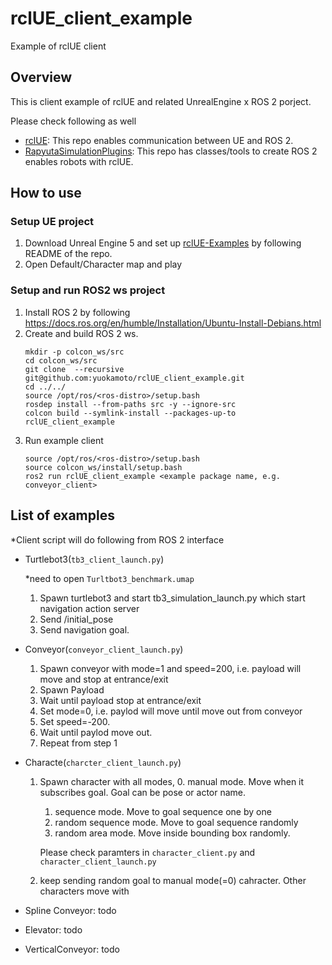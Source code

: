 # rclUE_client_example
Example of rclUE client

## Overview
This is client example of rclUE and related UnrealEngine x ROS 2 porject.

Please check following as well
- [rclUE](https://rclue.readthedocs.io/en/devel/index.html): This repo enables communication between UE and ROS 2.
- [RapyutaSimulationPlugins](https://rapyutasimulationplugins.readthedocs.io/en/devel/index.html): This repo has classes/tools to create ROS 2 enables robots with rclUE.

## How to use
### Setup UE project
1. Download Unreal Engine 5 and set up [rclUE-Examples](https://github.com/yuokamoto/rclUE-Examples/tree/main/Config) by following README of the repo.
2. Open Default/Character map and play

### Setup and run ROS2 ws project
1. Install ROS 2 by following https://docs.ros.org/en/humble/Installation/Ubuntu-Install-Debians.html 
2. Create and build ROS 2 ws.
    ```
    mkdir -p colcon_ws/src
    cd colcon_ws/src
    git clone  --recursive git@github.com:yuokamoto/rclUE_client_example.git
    cd ../../
    source /opt/ros/<ros-distro>/setup.bash
    rosdep install --from-paths src -y --ignore-src
    colcon build --symlink-install --packages-up-to rclUE_client_example
    ```
3. Run example client 
    ```
    source /opt/ros/<ros-distro>/setup.bash
    source colcon_ws/install/setup.bash
    ros2 run rclUE_client_example <example package name, e.g. conveyor_client>
    ```

## List of examples

*Client script will do following from ROS 2 interface

- Turtlebot3(`tb3_client_launch.py`)

    *need to open `Turltbot3_benchmark.umap`

    1. Spawn turtlebot3 and start tb3_simulation_launch.py which start navigation action server
    2. Send /initial_pose
    3. Send navigation goal.

- Conveyor(`conveyor_client_launch.py`)
    1. Spawn conveyor with mode=1 and speed=200, i.e. payload will move and stop at entrance/exit
    2. Spawn Payload
    3. Wait until payload stop at entrance/exit
    4. Set mode=0, i.e. paylod will move until move out from conveyor
    5. Set speed=-200.
    5. Wait until paylod move out.
    6. Repeat from step 1
- Characte(`charcter_client_launch.py`)
    1. Spawn character with all modes,
        0. manual mode. Move when it subscribes goal. Goal can be pose or actor name.
        1. sequence mode. Move to goal sequence one by one
        2. random sequence mode. Move to goal sequence randomly
        3. random area mode. Move inside bounding box randomly.

        Please check paramters in `character_client.py` and `character_client_launch.py`
    2. keep sending random goal to manual mode(=0) cahracter. Other characters move with
- Spline Conveyor: todo
- Elevator: todo
- VerticalConveyor: todo
